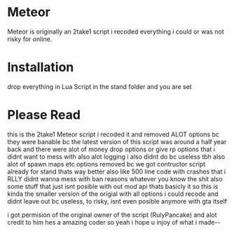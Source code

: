 # Meteor
Meteor is originally an 2take1 script i recoded everything i could or was not risky for online.

# Installation
drop everything in Lua Script in the stand folder and you are set


# Please Read
this is the 2take1 Meteor script i recoded it and removed ALOT options bc they were banable bc the latest version of this script was around a half year back and there were alot of money drop options or give rp
options that i didnt want to mess with also alot logging i also didnt do bc useless tbh also alot of spawn maps etc options removed bc we got contructor script already for stand thats way better also like 500 line
code with crashes that i RLLY didnt wanna mess with ban reasons whatever you know the shit also some stuff that just isnt posible with out mod api thats basicly it so this is kinda the smaller version of the origial
with all options i could recode and didnt leave out bc useless, to risky, isnt even posible anymore with gta itself

i got permision of the original owner of the script (RulyPancake) and alot credit to him hes a amazing coder
so yeah i hope u injoy of what i made--
